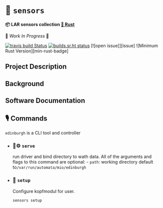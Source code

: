#  🧰 `sensors`

 **📦  LAR sensors collection [🦀 **Rust**](https://github.com/lar-rs/sensors)**

🚧 _Work In Progress_ 🚧

[![travis build Status](https://travis-ci.com/lar-rs/sensors.svg?branch=master)](https://travis-ci.com/lar-rs/larsensors)
[![builds.sr.ht status](https://builds.sr.ht/~asmolkov/sensors/.build.yml.svg)](https://builds.sr.ht/~asmolkov/lar-rs/sensors.build.yml?)
[![open issue]][issue]
![Minimum Rust Version][min-rust-badge]


## Project Description

## Background

## Software Documentation



## 🎙️ Commands

`edinburgh` is a CLI tool and controller

  - ### 🦀⚙️ `serve`
    run driver and bind directory to wath data.
    All of the arguments and flags to this command are optional:
        - `path`: working directory default to`/var/run/automata/mio/edinburgh`

  - ### 🔧 `setup`
      Configure kopfmodul for user.

    ```
    sensors setup
    ```

<!-- links -->
[file issues]: https://github.com/lar-rs/sensors/issues/
[Rust]: https://www.rust-lang.org/
[async-std]:https://docs.rs/async-std/0.99.10/async_std

[edinburg]:https://edinburghsensors.com/products/oem-co2-sensor/gascard-ng/

[CONTRIBUTING.md]: CONTRIBUTING.md

[CC-BY 4.0]: https://opendefinition.org/licenses/cc-by/
[MIT]: https://opensource.org/licenses/MIT
[The Rust Book]: https://doc.rust-lang.org/book/
[building a command-line program]: https://doc.rust-lang.org/stable/book/ch12-00-an-io-project.html
[building a multithreaded web server]: https://doc.rust-lang.org/stable/book/ch20-00-final-project-a-web-server.html
[clippy]: https://github.com/rust-lang/rust-clippy/
[criterion]: https://github.com/bheisler/criterion.rs
[crossbeam]: https://github.com/crossbeam-rs/crossbeam
[plan]: ./docs/lesson-plan.md
[the roadmap]: ./docs/roadmap.md
[post-project surveys]: ./docs/lesson-plan.md#user-content-making-pna-rust-better
[pre]: ./docs/prerequisites.md
[rustfmt]: https://github.com/rust-lang/rustfmt/
[serde]: https://github.com/serde-rs/serde
[sp]: https://en.wikipedia.org/wiki/System_programming
[Rust]: https://www.rust-lang.org/
